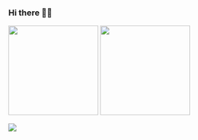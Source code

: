 ### Hi there 👋👋

<!--
**Leiriads/Leiriads** is a ✨ _special_ ✨ repository because its `README.md` (this file) appears on your GitHub profile.

Here are some ideas to get you started:

- 🔭 I’m currently working on ...
- 🌱 I’m currently learning ...
- 👯 I’m looking to collaborate on ...
- 🤔 I’m looking for help with ...
- 💬 Ask me about ...
- 📫 How to reach me: ...
- 😄 Pronouns: ...
- ⚡ Fun fact: ...
-->



<div>
<img height="180em" src="https://github-readme-stats-git-masterrstaa-rickstaa.vercel.app/api?username=leiriads&show_icons=true&theme=dracula&include_all_commits=true&count_private=true"/>
  
  
 <img height="180em" src="https://github-readme-stats-git-masterrstaa-rickstaa.vercel.app/api/top-langs?username=leiriads&layout=compact&show_icons=true&theme=dracula&include_all_commits=true&count_private=true"/> 
  

  
</div>





<p align="left">
  <img src="https://media.tenor.com/bCfpwMjfAi0AAAAC/cat-typing.gif" />
</p>
